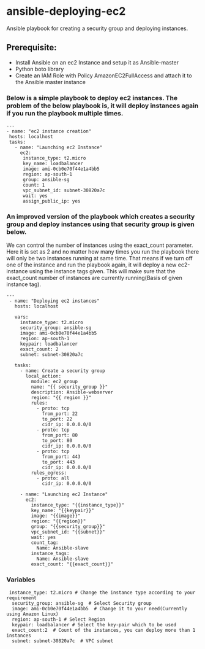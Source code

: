 # ansible-deploying-ec2

   Ansible playbook for creating a security group and deploying instances.
   
   ## Prerequisite:
  - Install Ansible on an ec2 Instance and setup it as Ansible-master
  - Python boto library
  - Create an IAM Role with Policy AmazonEC2FullAccess and attach it to the Ansible master instance
  
  ### Below is a simple playbook to deploy ec2 instances. The problem of the below playbook is, it will deploy instances again if you run the playbook multiple times.
  
  ```
  ---
 - name: "ec2 instance creation"
   hosts: localhost
   tasks:
     - name: "Launching ec2 Instance"
       ec2:
        instance_type: t2.micro
        key_name: loadbalancer
        image: ami-0cb0e70f44e1a4bb5
        region: ap-south-1
        group: ansible-sg
        count: 1
        vpc_subnet_id: subnet-30820a7c
        wait: yes
        assign_public_ip: yes
```
      
      
 ### An improved version of the playbook which creates a security group and deploy instances using that security group is given below.

   We can control the number of instances using the exact_count parameter. Here it is set as 2 and no matter how many times you run the
   playbook there will only be two instances running at same time. That means if we turn off one of the instance and run the playbook again,
   it will deploy a new ec2-instance using the instance tags given. This will make sure that the exact_count number of instances are currently
   running(Basis of given instance tag).
    
```
---
 - name: "Deploying ec2 instances"
   hosts: localhost

   vars:
     instance_type: t2.micro
     security_group: ansible-sg
     image: ami-0cb0e70f44e1a4bb5
     region: ap-south-1
     keypair: loadbalancer
     exact_count: 2
     subnet: subnet-30820a7c

   tasks:
     - name: Create a security group
       local_action:
         module: ec2_group
         name: "{{ security_group }}"
         description: Ansible-webserver
         region: "{{ region }}"
         rules:
           - proto: tcp
             from_port: 22
             to_port: 22
             cidr_ip: 0.0.0.0/0
           - proto: tcp
             from_port: 80
             to_port: 80
             cidr_ip: 0.0.0.0/0
           - proto: tcp
             from_port: 443
             to_port: 443
             cidr_ip: 0.0.0.0/0
         rules_egress:
           - proto: all
             cidr_ip: 0.0.0.0/0

     - name: "Launching ec2 Instance"
       ec2:
         instance_type: "{{instance_type}}"
         key_name: "{{keypair}}"
         image: "{{image}}"
         region: "{{region}}"
         group: "{{security_group}}"
         vpc_subnet_id: "{{subnet}}"
         wait: yes
         count_tag:
           Name: Ansible-slave
         instance_tags:
           Name: Ansible-slave
         exact_count: "{{exact_count}}"
```

### Variables

```
 instance_type: t2.micro # Change the instance type according to your requirement
  security_group: ansible-sg  # Select Security group
  image: ami-0cb0e70f44e1a4bb5  # Change it to your need(Currently using Amazon Linux)
  region: ap-south-1 # Select Region
  keypair: loadbalancer # Select the key-pair which to be used
  exact_count:2  # Count of the instances, you can deploy more than 1 instances
  subnet: subnet-30820a7c  # VPC subnet
  ```
